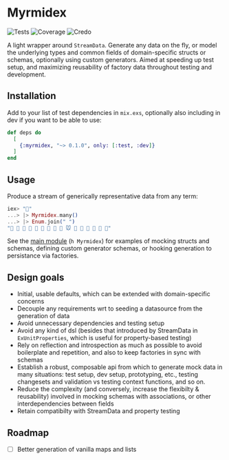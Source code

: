 # Myrmidex
![Tests](https://github.com/jhwls/myrmidex/actions/workflows/test.yml/badge.svg)
![Coverage](https://github.com/jhwls/myrmidex/actions/workflows/coverage.yml/badge.svg)
![Credo](https://github.com/jhwls/myrmidex/actions/workflows/credo.yml/badge.svg)

A light wrapper around `StreamData`. Generate any data on the fly, or model
the underlying types and common fields of domain-specific structs or schemas, 
optionally using custom generators. Aimed at speeding up test setup, and 
maximizing reusability of factory data throughout testing and development.

## Installation

Add to your list of test dependencies in `mix.exs`, optionally also including
in dev if you want to be able to use:

```elixir
def deps do
  [
    {:myrmidex, "~> 0.1.0", only: [:test, :dev]}
  ]
end
```

## Usage

Produce a stream of generically representative data from any term:

```elixir
iex> "🐜"
...> |> Myrmidex.many()
...> |> Enum.join(" ")
"🐩 🐰 🐡 🐂 🐏 🐁 🐋 🐤 🐪 🐭 🐏 🐨 🐋 🐁 🐚 🐤"  

```

See the [main module](`Myrmidex`) (`h Myrmidex`) for examples of mocking
structs and schemas, defining custom generator schemas, or hooking
generation to persistance via factories.

## Design goals

* Initial, usable defaults, which can be extended with domain-specific 
concerns
* Decouple any requirements wrt to seeding a datasource from the generation
of data
* Avoid unnecessary dependencies and testing setup
* Avoid any kind of dsl (besides that introduced by StreamData in 
`ExUnitProperties`, which is useful for property-based testing)
* Rely on reflection and introspection as much as possible to avoid boilerplate
and repetition, and also to keep factories in sync with schemas
* Establish a robust, composable api from which to generate mock data
in many situations: test setup, dev setup, prototyping, etc., testing 
changesets and validation vs testing context functions, and so on.
* Reduce the complexity (and conversely, increase the flexibilty & 
reusability) involved in mocking schemas with associations, or other
interdependencies between fields
* Retain compatibilty with StreamData and property testing

## Roadmap

- [ ] Better generation of vanilla maps and lists



